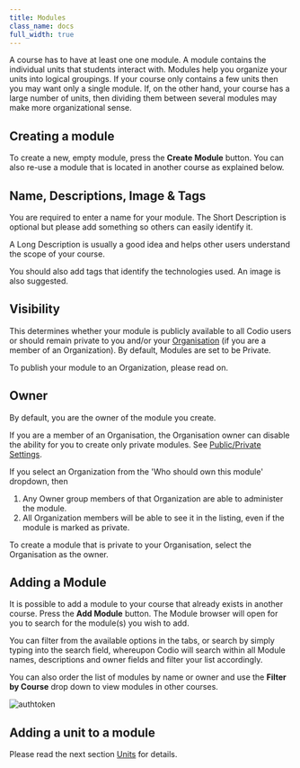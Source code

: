 ```yaml
---
title: Modules
class_name: docs
full_width: true
---
```


A course has to have at least one one module. A module contains the individual units that students interact with. Modules help you organize your units into logical groupings. If your course only contains a few units then you may want only a single module. If, on the other hand, your course has a large number of units, then dividing them between several modules may make more organizational sense.

## Creating a module
To create a new, empty module, press the **Create Module** button. You can also re-use a module that is located in another course as explained below.

## Name, Descriptions, Image & Tags
You are required to enter a name for your module. The Short Description is optional but please add something so others can easily identify it.

A Long Description is usually a good idea and helps other users understand the scope of your course.

You should also add tags that identify the technologies used. An image is also suggested.

## Visibility
This determines whether your module is publicly available to all Codio users or should remain private to you and/or your [Organisation](/docs/dashboard/create/adminrole) (if you are a member of an Organization). By default, Modules are set to be Private.

To publish your module to an Organization, please read on.

## Owner
By default, you are the owner of the module you create.

If you are a member of an Organisation, the Organisation owner can disable the ability for you to create only private modules. See [Public/Private Settings](/docs/dashboard/create/public_private).

If you select an Organization from the 'Who should own this module' dropdown, then 

1. Any Owner group members of that Organization are able to administer the module.
2. All Organization members will be able to see it in the listing, even if the module is marked as private. 

To create a module that is private to your Organisation, select the Organisation as the owner.

## Adding a Module
It is possible to add a module to your course that already exists in another course. Press the **Add Module** button. 
The Module browser will open for you to search for the module(s) you wish to add. 

You can filter from the available options in the tabs, or search by simply typing into the search field, whereupon Codio will search within all Module names, descriptions and owner fields and filter your list accordingly.

You can also order the list of modules by name or owner and use the **Filter by Course** drop down to view modules in other courses.

<img alt="authtoken" src="/img/docs/module_browser.png" class="simple"/>

## Adding a unit to a module
Please read the next section [Units](/docs/content/publish/unit-add) for details.


